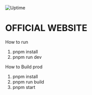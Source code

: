 ![Uptime](https://img.shields.io/endpoint?url=https://raw.githubusercontent.com/1-BOT-TEAM/Uptime/master/api/website/uptime.json)
# OFFICIAL WEBSITE


How to run
1. pnpm install
2. pnpm run dev

How to Build prod
1. pnpm install
2. pnpm run build
3. pnpm start
